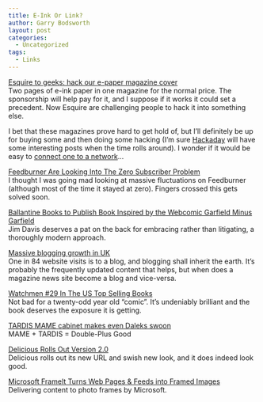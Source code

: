 ```yaml
---
title: E-Ink Or Link?
author: Garry Bodsworth
layout: post
categories:
  - Uncategorized
tags:
  - Links
---
```

[Esquire to geeks: hack our e-paper magazine cover][1]  
Two pages of e-ink paper in one magazine for the normal price. The sponsorship will help pay for it, and I suppose if it works it could set a precedent. Now Esquire are challenging people to hack it into something else.

I bet that these magazines prove hard to get hold of, but I&#8217;ll definitely be up for buying some and then doing some hacking (I&#8217;m sure [Hackaday][2] will have some interesting posts when the time rolls around). I wonder if it would be easy to [connect one to a network][3]&#8230;

[Feedburner Are Looking Into The Zero Subscriber Problem][4]  
I thought I was going mad looking at massive fluctuations on Feedburner (although most of the time it stayed at zero). Fingers crossed this gets solved soon.

[Ballantine Books to Publish Book Inspired by the Webcomic Garfield Minus Garfield][5]  
Jim Davis deserves a pat on the back for embracing rather than litigating, a thoroughly modern approach.

[Massive blogging growth in UK][6]  
One in 84 website visits is to a blog, and blogging shall inherit the earth. It&#8217;s probably the frequently updated content that helps, but when does a magazine news site become a blog and vice-versa.

[Watchmen #29 In The US Top Selling Books][7]  
Not bad for a twenty-odd year old &#8220;comic&#8221;. It&#8217;s undeniably brilliant and the book deserves the exposure it is getting.

[TARDIS MAME cabinet makes even Daleks swoon][8]  
MAME + TARDIS = Double-Plus Good

[Delicious Rolls Out Version 2.0][9]  
Delicious rolls out its new URL and swish new look, and it does indeed look good.

[Microsoft FrameIt Turns Web Pages & Feeds into Framed Images][10]  
Delivering content to photo frames by Microsoft.

 [1]: http://gadgets.boingboing.net/2008/07/30/esquire-to-geeks-hac.html
 [2]: http://www.hackaday.com/
 [3]: http://camvine.com
 [4]: http://groups.google.com/group/feedburner/web/known-issues-workarounds
 [5]: http://garfieldminusgarfield.net/post/44223655/ballantine-books-to-publish-book-inspired-by-the
 [6]: http://www.techradar.com/news/internet/massive-blogging-growth-in-uk-436643
 [7]: http://content.usatoday.com/life/books/booksdatabase/default.aspx
 [8]: http://www.engadget.com/2008/07/31/tardis-mame-cabinet-makes-even-daleks-swoon/
 [9]: http://delicious.com/
 [10]: http://www.labnol.org/internet/frameit-turns-web-pages-feeds-into-images/4063/